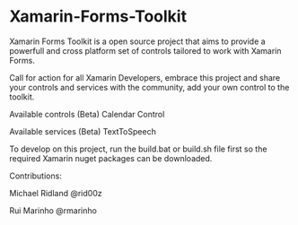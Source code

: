 Xamarin-Forms-Toolkit
=====================

Xamarin Forms Toolkit is a open source project that aims to provide a powerfull and cross platform set of controls tailored to work with Xamarin Forms.

Call for action for all Xamarin Developers, embrace this project and share your controls and services with the community, add your own control to the toolkit.

Available controls (Beta)
Calendar Control

Available services (Beta)
TextToSpeech

To develop on this project, run the build.bat or build.sh file first so the required Xamarin nuget packages can be downloaded.

Contributions:

Michael Ridland @rid00z

Rui Marinho @rmarinho

